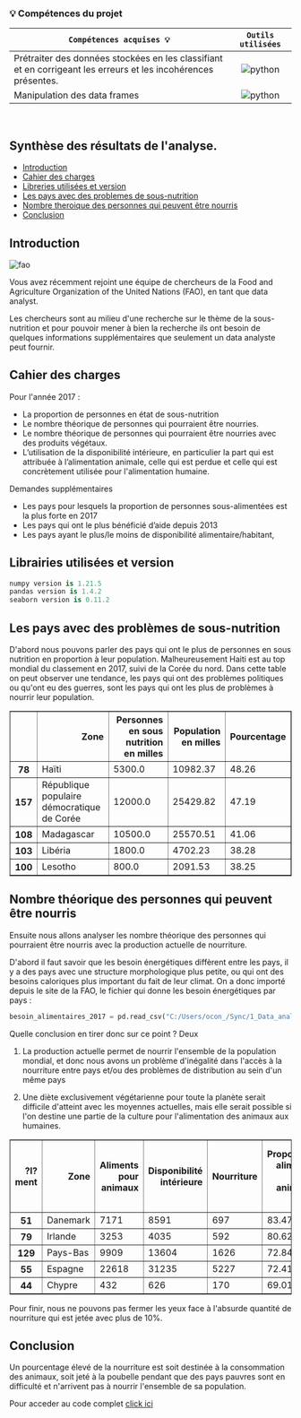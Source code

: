 
### 💡 **Compétences du projet**


| <div align="center">` Compétences acquises 💡 ` | ` Outils utilisées `
| :--- | :---: |
| Prétraiter des données stockées en les classifiant et en corrigeant les erreurs et les incohérences présentes. |![python](https://img.icons8.com/color/28/null/python--v1.png) |
| Manipulation des data frames |![python](https://img.icons8.com/color/28/null/python--v1.png) | 

<br>

## Synthèse des résultats de l'analyse.

- [Introduction](#introduction)
- [Cahier des charges](#cahier-des-charges)
- [Libreries utilisées et version](#libreries-utilisées-et-version)
- [Les pays avec des problemes de sous-nutrition](#les-pays-avec-des-problemes-de-sous-nutrition)
- [Nombre theroique des personnes qui peuvent être nourris](#nombre-theroique-des-personnes-qui-peuvent-être-nourris)
- [Conclusion](#conclusion)


## Introduction

![fao](https://github.com/ocon-ene/openclassrooms-Data-Analyst/blob/main/images/FAO.PNG)

Vous avez récemment rejoint une équipe de chercheurs de la Food and Agriculture Organization of the United Nations (FAO), en tant que data analyst.

Les chercheurs sont au milieu d'une recherche sur le thème de la sous-nutrition et pour pouvoir mener à bien la recherche ils ont besoin de quelques informations supplémentaires que seulement un data analyste peut fournir.

## Cahier des charges

Pour l'année 2017 :
- La proportion de personnes en état de sous-nutrition
- Le nombre théorique de personnes qui pourraient être nourries.
- Le nombre théorique de personnes qui pourraient être nourries avec des produits végétaux.
- L’utilisation de la disponibilité intérieure, en particulier la part qui est attribuée à l’alimentation animale, celle qui est perdue et celle qui est concrètement utilisée pour l'alimentation humaine. 

Demandes supplémentaires
- Les pays pour lesquels la proportion de personnes sous-alimentées est la plus forte en 2017
- Les pays qui ont le plus bénéficié d’aide depuis 2013
- Les pays ayant le plus/le moins de disponibilité alimentaire/habitant,

## Librairies utilisées et version

```python
numpy version is 1.21.5
pandas version is 1.4.2
seaborn version is 0.11.2
```
## Les pays avec des problèmes de sous-nutrition

D'abord nous pouvons parler des pays qui ont le plus de personnes en sous nutrition en proportion à leur population.
Malheureusement Haiti est au top mondial du classement en 2017, suivi de la Corée du nord. 
Dans cette table on peut observer une tendance, les pays qui ont des problèmes politiques ou qu'ont eu des guerres, sont les pays qui ont les plus de problèmes à nourrir leur population.

<div>
<table border="1" class="dataframe">
  <thead>
    <tr style="text-align: right;">
      <th></th>
      <th>Zone</th>
      <th>Personnes en sous nutrition en milles</th>
      <th>Population en milles</th>
      <th>Pourcentage</th>
    </tr>
  </thead>
  <tbody>
    <tr>
      <th>78</th>
      <td>Haïti</td>
      <td>5300.0</td>
      <td>10982.37</td>
      <td>48.26</td>
    </tr>
    <tr>
      <th>157</th>
      <td>République populaire démocratique de Corée</td>
      <td>12000.0</td>
      <td>25429.82</td>
      <td>47.19</td>
    </tr>
    <tr>
      <th>108</th>
      <td>Madagascar</td>
      <td>10500.0</td>
      <td>25570.51</td>
      <td>41.06</td>
    </tr>
    <tr>
      <th>103</th>
      <td>Libéria</td>
      <td>1800.0</td>
      <td>4702.23</td>
      <td>38.28</td>
    </tr>
    <tr>
      <th>100</th>
      <td>Lesotho</td>
      <td>800.0</td>
      <td>2091.53</td>
      <td>38.25</td>
    </tr>
  </tbody>
</table>
</div>

## Nombre théorique des personnes qui peuvent être nourris

Ensuite nous allons analyser les nombre théorique des personnes qui pourraient être nourris avec la production actuelle de nourriture.

D'abord il faut savoir que les besoin énergétiques diffèrent entre les pays, il y a des pays avec une structure morphologique plus petite, ou qui ont des besoins caloriques plus important du fait de leur climat. On a donc importé depuis le site de la FAO, le fichier qui donne les besoin énergétiques par pays : 

```python
besoin_alimentaires_2017 = pd.read_csv("C:/Users/ocon_/Sync/1_Data_analyst/P4_ocon_jorge/Données/besoin_energetiques_2017.csv")
```
Quelle conclusion en tirer donc sur ce point ? Deux
1. La production actuelle permet de nourrir l'ensemble de la population mondial, et donc nous avons un problème d'inégalité dans l'accès à la nourriture entre pays et/ou des problèmes de distribution au sein d'un même pays
2. Une diète exclusivement végétarienne pour toute la planète serait difficile d'atteint avec les moyennes actuelles, mais elle serait possible si l'on destine une partie de la culture pour l'alimentation des animaux aux humaines.

	<div>
<table border="1" class="dataframe">
  <thead>
    <tr style="text-align: right;">
      <th>?l?ment</th>
      <th>Zone</th>
      <th>Aliments pour animaux</th>
      <th>Disponibilité intérieure</th>
      <th>Nourriture</th>
      <th>Proportion aliments pour animaux %</th>
      <th>Proportion aliments pour nourriture humaine %</th>
    </tr>
  </thead>
  <tbody>
    <tr>
      <th>51</th>
      <td>Danemark</td>
      <td>7171</td>
      <td>8591</td>
      <td>697</td>
      <td>83.47</td>
      <td>8.11</td>
    </tr>
    <tr>
      <th>79</th>
      <td>Irlande</td>
      <td>3253</td>
      <td>4035</td>
      <td>592</td>
      <td>80.62</td>
      <td>14.67</td>
    </tr>
    <tr>
      <th>129</th>
      <td>Pays-Bas</td>
      <td>9909</td>
      <td>13604</td>
      <td>1626</td>
      <td>72.84</td>
      <td>11.95</td>
    </tr>
    <tr>
      <th>55</th>
      <td>Espagne</td>
      <td>22618</td>
      <td>31235</td>
      <td>5227</td>
      <td>72.41</td>
      <td>16.73</td>
    </tr>
    <tr>
      <th>44</th>
      <td>Chypre</td>
      <td>432</td>
      <td>626</td>
      <td>170</td>
      <td>69.01</td>
      <td>27.16</td>
    </tr>
  </tbody>
</table>
</div>
	
Pour finir, nous ne pouvons pas fermer les yeux face à l'absurde quantité de nourriture qui est jetée avec plus de 10%.

## Conclusion

Un pourcentage élevé de la nourriture est soit destinée à la consommation des animaux, soit jeté à la poubelle pendant que des pays pauvres sont en difficulté et n'arrivent pas à nourrir l'ensemble de sa population.

Pour acceder au code complet [click ici](https://github.com/ocon-ene/openclassrooms-Data-Analyst/blob/main/PM1-%C3%A9tude%20de%20sant%C3%A9%20publique/Ocon_Jorge_1_P4_042022.ipynb) 

